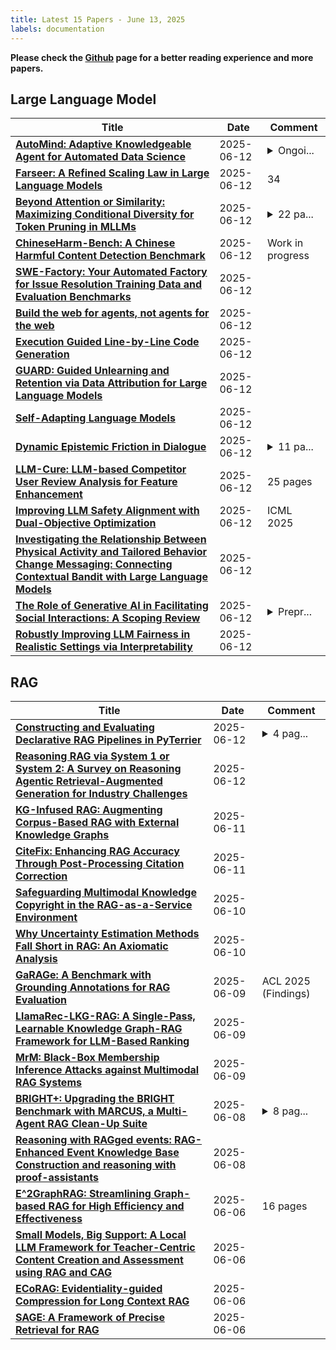 ```yaml
---
title: Latest 15 Papers - June 13, 2025
labels: documentation
---
```

**Please check the [Github](https://github.com/zezhishao/MTS_Daily_ArXiv) page for a better reading experience and more papers.**

## Large Language Model
| **Title** | **Date** | **Comment** |
| --- | --- | --- |
| **[AutoMind: Adaptive Knowledgeable Agent for Automated Data Science](http://arxiv.org/abs/2506.10974v1)** | 2025-06-12 | <details><summary>Ongoi...</summary><p>Ongoing work. Code is at https://github.com/innovatingAI/AutoMind</p></details> |
| **[Farseer: A Refined Scaling Law in Large Language Models](http://arxiv.org/abs/2506.10972v1)** | 2025-06-12 | 34 |
| **[Beyond Attention or Similarity: Maximizing Conditional Diversity for Token Pruning in MLLMs](http://arxiv.org/abs/2506.10967v1)** | 2025-06-12 | <details><summary>22 pa...</summary><p>22 pages, 5 figures, code: https://github.com/Theia-4869/CDPruner, project page: https://theia-4869.github.io/CDPruner</p></details> |
| **[ChineseHarm-Bench: A Chinese Harmful Content Detection Benchmark](http://arxiv.org/abs/2506.10960v1)** | 2025-06-12 | Work in progress |
| **[SWE-Factory: Your Automated Factory for Issue Resolution Training Data and Evaluation Benchmarks](http://arxiv.org/abs/2506.10954v1)** | 2025-06-12 |  |
| **[Build the web for agents, not agents for the web](http://arxiv.org/abs/2506.10953v1)** | 2025-06-12 |  |
| **[Execution Guided Line-by-Line Code Generation](http://arxiv.org/abs/2506.10948v1)** | 2025-06-12 |  |
| **[GUARD: Guided Unlearning and Retention via Data Attribution for Large Language Models](http://arxiv.org/abs/2506.10946v1)** | 2025-06-12 |  |
| **[Self-Adapting Language Models](http://arxiv.org/abs/2506.10943v1)** | 2025-06-12 |  |
| **[Dynamic Epistemic Friction in Dialogue](http://arxiv.org/abs/2506.10934v1)** | 2025-06-12 | <details><summary>11 pa...</summary><p>11 pages, 2 figures, 2 tables, CoNLL 2025</p></details> |
| **[LLM-Cure: LLM-based Competitor User Review Analysis for Feature Enhancement](http://arxiv.org/abs/2409.15724v2)** | 2025-06-12 | 25 pages |
| **[Improving LLM Safety Alignment with Dual-Objective Optimization](http://arxiv.org/abs/2503.03710v2)** | 2025-06-12 | ICML 2025 |
| **[Investigating the Relationship Between Physical Activity and Tailored Behavior Change Messaging: Connecting Contextual Bandit with Large Language Models](http://arxiv.org/abs/2506.07275v2)** | 2025-06-12 |  |
| **[The Role of Generative AI in Facilitating Social Interactions: A Scoping Review](http://arxiv.org/abs/2506.10927v1)** | 2025-06-12 | <details><summary>Prepr...</summary><p>Preprint version of a manuscript submitted to ACM Transactions on Computer-Human Interaction (TOCHI), under review. 39 pages, 4 figures</p></details> |
| **[Robustly Improving LLM Fairness in Realistic Settings via Interpretability](http://arxiv.org/abs/2506.10922v1)** | 2025-06-12 |  |

## RAG
| **Title** | **Date** | **Comment** |
| --- | --- | --- |
| **[Constructing and Evaluating Declarative RAG Pipelines in PyTerrier](http://arxiv.org/abs/2506.10802v1)** | 2025-06-12 | <details><summary>4 pag...</summary><p>4 pages, 3 tables, Accepted to SIGIR 2025</p></details> |
| **[Reasoning RAG via System 1 or System 2: A Survey on Reasoning Agentic Retrieval-Augmented Generation for Industry Challenges](http://arxiv.org/abs/2506.10408v1)** | 2025-06-12 |  |
| **[KG-Infused RAG: Augmenting Corpus-Based RAG with External Knowledge Graphs](http://arxiv.org/abs/2506.09542v1)** | 2025-06-11 |  |
| **[CiteFix: Enhancing RAG Accuracy Through Post-Processing Citation Correction](http://arxiv.org/abs/2504.15629v2)** | 2025-06-11 |  |
| **[Safeguarding Multimodal Knowledge Copyright in the RAG-as-a-Service Environment](http://arxiv.org/abs/2506.10030v1)** | 2025-06-10 |  |
| **[Why Uncertainty Estimation Methods Fall Short in RAG: An Axiomatic Analysis](http://arxiv.org/abs/2505.07459v2)** | 2025-06-10 |  |
| **[GaRAGe: A Benchmark with Grounding Annotations for RAG Evaluation](http://arxiv.org/abs/2506.07671v1)** | 2025-06-09 | ACL 2025 (Findings) |
| **[LlamaRec-LKG-RAG: A Single-Pass, Learnable Knowledge Graph-RAG Framework for LLM-Based Ranking](http://arxiv.org/abs/2506.07449v1)** | 2025-06-09 |  |
| **[MrM: Black-Box Membership Inference Attacks against Multimodal RAG Systems](http://arxiv.org/abs/2506.07399v1)** | 2025-06-09 |  |
| **[BRIGHT+: Upgrading the BRIGHT Benchmark with MARCUS, a Multi-Agent RAG Clean-Up Suite](http://arxiv.org/abs/2506.07116v1)** | 2025-06-08 | <details><summary>8 pag...</summary><p>8 pages, 7 figures, 4 tables. Submitted to EMNLP 2025</p></details> |
| **[Reasoning with RAGged events: RAG-Enhanced Event Knowledge Base Construction and reasoning with proof-assistants](http://arxiv.org/abs/2506.07042v1)** | 2025-06-08 |  |
| **[E^2GraphRAG: Streamlining Graph-based RAG for High Efficiency and Effectiveness](http://arxiv.org/abs/2505.24226v4)** | 2025-06-06 | 16 pages |
| **[Small Models, Big Support: A Local LLM Framework for Teacher-Centric Content Creation and Assessment using RAG and CAG](http://arxiv.org/abs/2506.05925v1)** | 2025-06-06 |  |
| **[ECoRAG: Evidentiality-guided Compression for Long Context RAG](http://arxiv.org/abs/2506.05167v2)** | 2025-06-06 |  |
| **[SAGE: A Framework of Precise Retrieval for RAG](http://arxiv.org/abs/2503.01713v3)** | 2025-06-06 |  |

